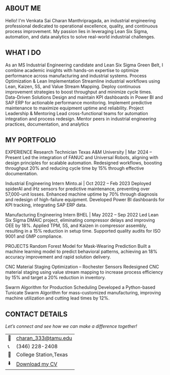<!--Section 1: Introduce your self-->
## ABOUT ME

Hello! I'm Venkata Sai Charan Manthripragada, an industrial engineering professional dedicated to operational excellence, quality, and continuous process improvement. My passion lies in leveraging Lean Six Sigma, automation, and data analytics to solve real-world industrial challenges.


<!--Mention your top/relevant skills here - core and soft skills-->
## WHAT I DO

As an MS Industrial Engineering candidate and Lean Six Sigma Green Belt, I combine academic insights with hands-on expertise to optimize performance across manufacturing and industrial systems.
Process Optimization & Lean Implementation
Streamline industrial workflows using Lean, Kaizen, 5S, and Value Stream Mapping.
Deploy continuous improvement strategies to boost throughput and minimize cycle times.
Data-Driven Solutions
Design and maintain KPI dashboards in Power BI and SAP ERP for actionable performance monitoring.
Implement predictive maintenance to maximize equipment uptime and reliability.
 Project Leadership & Mentoring
Lead cross-functional teams for automation integration and process redesign.
Mentor peers in industrial engineering practices, documentation, and analytics

<!--Section 2: List 3-4 key projects-->
## MY PORTFOLIO 
EXPERIENCE
Research Technician
Texas A&M University | Mar 2024 – Present
Led the integration of FANUC and Universal Robots, aligning with design principles for scalable automation.
Redesigned workflows, boosting throughput 20% and reducing cycle time by 15% through effective documentation.

Industrial Engineering Intern
Minto.ai | Oct 2022 – Feb 2023
Deployed spiderAI and iHz sensors for predictive maintenance, preventing over 57,000-unit losses.
Enhanced machine uptime by 70% through diagnosis and redesign of high-failure equipment.
Developed Power BI dashboards for KPI tracking, integrating SAP ERP data.

Manufacturing Engineering Intern
BHEL | May 2022 – Sep 2022
Led Lean Six Sigma DMAIC project, eliminating compressor delays and improving OEE by 18%.
Applied TPM, 5S, and Kaizen in compressor assembly, resulting in a 15% reduction in setup time.
Supported quality audits for ISO 9001 and GMP compliance.

PROJECTS
Random Forest Model for Mask-Wearing Prediction
Built a machine learning model to predict behavioral patterns, achieving an 18% accuracy improvement and rapid solution delivery.

CNC Material Staging Optimization – Rochester Sensors
Redesigned CNC material staging using value stream mapping to increase process efficiency by 15% and target a 20% reduction in inventory.

Swarm Algorithm for Production Scheduling
Developed a Python-based Tunicate Swarm Algorithm for mass-customized manufacturing, improving machine utilization and cutting lead times by 12%.


## CONTACT DETAILS

*Let’s connect and see how we can make a difference together!*
<table>
  <tbody>
    <tr>
      <td>📧</td>
      <td><a href="charan_333@tamu.edu">charan_333@tamu.edu</a></td>
    </tr>
    <tr>
      <td>📞</td>
      <td>(346) 228-2408</td>
    </tr>
    <tr>
      <td>📍</td>
      <td>College Station,Texas </td>
    </tr>
    <tr>
      <td>⬇️</td>
      <td><a href=https://www.linkedin.com/in/venkata-sai-charan-manthripragada-41b28321b/>Download my CV</a></td>  
    </tr>
    <tr>
      </tr>
  </tbody>
</table>
